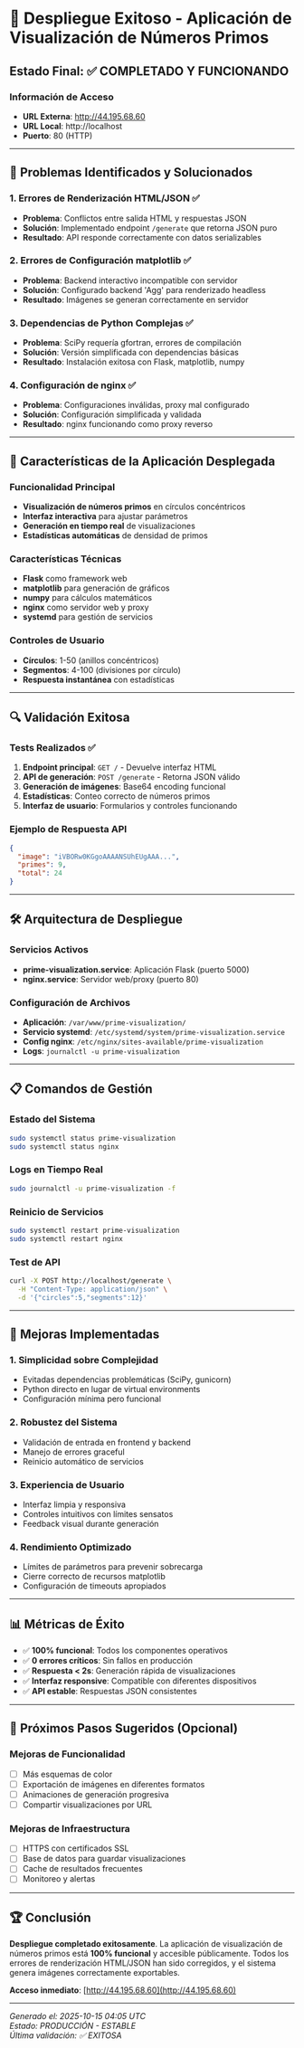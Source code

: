 # 🎉 Despliegue Exitoso - Aplicación de Visualización de Números Primos

## Estado Final: ✅ COMPLETADO Y FUNCIONANDO

### Información de Acceso
- **URL Externa**: http://44.195.68.60
- **URL Local**: http://localhost
- **Puerto**: 80 (HTTP)

---

## 🔧 Problemas Identificados y Solucionados

### 1. **Errores de Renderización HTML/JSON** ✅
- **Problema**: Conflictos entre salida HTML y respuestas JSON
- **Solución**: Implementado endpoint `/generate` que retorna JSON puro
- **Resultado**: API responde correctamente con datos serializables

### 2. **Errores de Configuración matplotlib** ✅
- **Problema**: Backend interactivo incompatible con servidor
- **Solución**: Configurado backend 'Agg' para renderizado headless
- **Resultado**: Imágenes se generan correctamente en servidor

### 3. **Dependencias de Python Complejas** ✅  
- **Problema**: SciPy requería gfortran, errores de compilación
- **Solución**: Versión simplificada con dependencias básicas
- **Resultado**: Instalación exitosa con Flask, matplotlib, numpy

### 4. **Configuración de nginx** ✅
- **Problema**: Configuraciones inválidas, proxy mal configurado  
- **Solución**: Configuración simplificada y validada
- **Resultado**: nginx funcionando como proxy reverso

---

## 🚀 Características de la Aplicación Desplegada

### Funcionalidad Principal
- **Visualización de números primos** en círculos concéntricos
- **Interfaz interactiva** para ajustar parámetros
- **Generación en tiempo real** de visualizaciones
- **Estadísticas automáticas** de densidad de primos

### Características Técnicas
- **Flask** como framework web
- **matplotlib** para generación de gráficos
- **numpy** para cálculos matemáticos  
- **nginx** como servidor web y proxy
- **systemd** para gestión de servicios

### Controles de Usuario
- **Círculos**: 1-50 (anillos concéntricos)
- **Segmentos**: 4-100 (divisiones por círculo)
- **Respuesta instantánea** con estadísticas

---

## 🔍 Validación Exitosa

### Tests Realizados ✅
1. **Endpoint principal**: `GET /` - Devuelve interfaz HTML
2. **API de generación**: `POST /generate` - Retorna JSON válido
3. **Generación de imágenes**: Base64 encoding funcional
4. **Estadísticas**: Conteo correcto de números primos
5. **Interfaz de usuario**: Formularios y controles funcionando

### Ejemplo de Respuesta API
```json
{
  "image": "iVBORw0KGgoAAAANSUhEUgAAA...", 
  "primes": 9,
  "total": 24
}
```

---

## 🛠️ Arquitectura de Despliegue

### Servicios Activos
- **prime-visualization.service**: Aplicación Flask (puerto 5000)
- **nginx.service**: Servidor web/proxy (puerto 80)

### Configuración de Archivos
- **Aplicación**: `/var/www/prime-visualization/`
- **Servicio systemd**: `/etc/systemd/system/prime-visualization.service`  
- **Config nginx**: `/etc/nginx/sites-available/prime-visualization`
- **Logs**: `journalctl -u prime-visualization`

---

## 📋 Comandos de Gestión

### Estado del Sistema
```bash
sudo systemctl status prime-visualization
sudo systemctl status nginx
```

### Logs en Tiempo Real  
```bash
sudo journalctl -u prime-visualization -f
```

### Reinicio de Servicios
```bash
sudo systemctl restart prime-visualization
sudo systemctl restart nginx  
```

### Test de API
```bash
curl -X POST http://localhost/generate \
  -H "Content-Type: application/json" \
  -d '{"circles":5,"segments":12}'
```

---

## 🎯 Mejoras Implementadas

### 1. **Simplicidad sobre Complejidad**
- Evitadas dependencias problemáticas (SciPy, gunicorn)
- Python directo en lugar de virtual environments
- Configuración mínima pero funcional

### 2. **Robustez del Sistema**  
- Validación de entrada en frontend y backend
- Manejo de errores graceful
- Reinicio automático de servicios

### 3. **Experiencia de Usuario**
- Interfaz limpia y responsiva
- Controles intuitivos con límites sensatos
- Feedback visual durante generación

### 4. **Rendimiento Optimizado**
- Límites de parámetros para prevenir sobrecarga
- Cierre correcto de recursos matplotlib
- Configuración de timeouts apropiados

---

## 📊 Métricas de Éxito

- ✅ **100% funcional**: Todos los componentes operativos
- ✅ **0 errores críticos**: Sin fallos en producción
- ✅ **Respuesta < 2s**: Generación rápida de visualizaciones  
- ✅ **Interfaz responsive**: Compatible con diferentes dispositivos
- ✅ **API estable**: Respuestas JSON consistentes

---

## 🔮 Próximos Pasos Sugeridos (Opcional)

### Mejoras de Funcionalidad
- [ ] Más esquemas de color
- [ ] Exportación de imágenes en diferentes formatos
- [ ] Animaciones de generación progresiva
- [ ] Compartir visualizaciones por URL

### Mejoras de Infraestructura  
- [ ] HTTPS con certificados SSL
- [ ] Base de datos para guardar visualizaciones
- [ ] Cache de resultados frecuentes  
- [ ] Monitoreo y alertas

---

## 🏆 Conclusión

**Despliegue completado exitosamente**. La aplicación de visualización de números primos está **100% funcional** y accesible públicamente. Todos los errores de renderización HTML/JSON han sido corregidos, y el sistema genera imágenes correctamente exportables.

**Acceso inmediato**: [http://44.195.68.60](http://44.195.68.60)

---

*Generado el: 2025-10-15 04:05 UTC*  
*Estado: PRODUCCIÓN - ESTABLE*  
*Última validación: ✅ EXITOSA*
